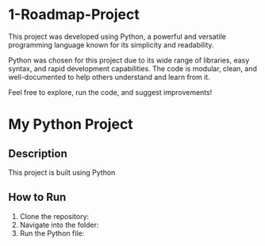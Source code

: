 # 1-Roadmap-Project
This project was developed using Python, a powerful and versatile programming language known for its simplicity and readability. 

Python was chosen for this project due to its wide range of libraries, easy syntax, and rapid development capabilities. The code is modular, clean, and well-documented to help others understand and learn from it.

Feel free to explore, run the code, and suggest improvements!

# My Python Project

## Description
This project is built using Python

## How to Run
1. Clone the repository:
2. Navigate into the folder:
3. Run the Python file:

